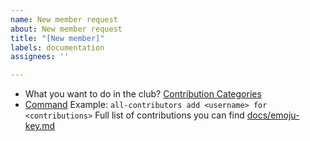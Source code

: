 ```yaml
---
name: New member request
about: New member request
title: "[New member]"
labels: documentation
assignees: ''

---
```


- What you want to do in the club? [Contribution Categories](https://allcontributors.org/docs/en/emoji-key)
- [Command](https://allcontributors.org/docs/en/bot/usage)
Example: `all-contributors add <username> for <contributions>`
Full list of contributions you can find [docs/emoju-key.md](docs/emoji-key.md)

<!-- Available types: -->
<!-- 💻  `code` -->
<!-- 🕋  `backend` -->
<!-- 🖼  `frontend` -->
<!-- 🤖  `bot` -->
<!-- 🚇  `devops` -->
<!-- 🛡️  `security` -->
<!-- 📖  `doc` -->
<!-- 👀  `review` -->
<!-- ⚠️  `test` -->
<!-- 🐛  `bug` -->
<!-- 🚧  `maintenance` -->
<!-- 🎨  `design` -->
<!-- 🖋  `content` -->
<!-- 📋  `eventOrganizing` -->
<!-- 💵  `financial` -->
<!-- 💬  `question` -->
<!-- 🤔  `ideas` -->
<!-- 🧑‍🏫  `mentoring` -->
<!-- 📆  `projectManagement` -->